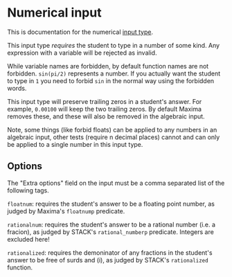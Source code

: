 # Numerical input

This is documentation for the numerical [input type](Inputs.md).

This input type _requires_ the student to type in a number of some kind.  Any expression with a variable will be rejected as invalid.

While variable names are forbidden, by default function names are not forbidden.  `sin(pi/2)` represents a number.  If you actually want the student to type in `1` you need to forbid `sin` in the normal way using the forbidden words.

This input type will preserve trailing zeros in a student's answer.  For example, `0.00100` will keep the two trailing zeros. By default Maxima removes these, and these will also be removed in the algebraic input.

Note, some things (like forbid floats) can be applied to any numbers in an algebraic input, other tests (require n decimal places) cannot and can only be applied to a single number in this input type.


## Options

The "Extra options" field on the input must be a comma separated list of the following tags.

`floatnum`:  requires the student's answer to be a floating point number, as judged by Maxima's `floatnump` predicate.

`rationalnum`:  requires the student's answer to be a rational number (i.e. a fracion), as judged by STACK's `rational_numberp` predicate.  Integers are excluded here!

`rationalized`:  requires the demoninator of any fractions in the student's answer to be free of surds and \(i\), as judged by STACK's `rationalized` function.